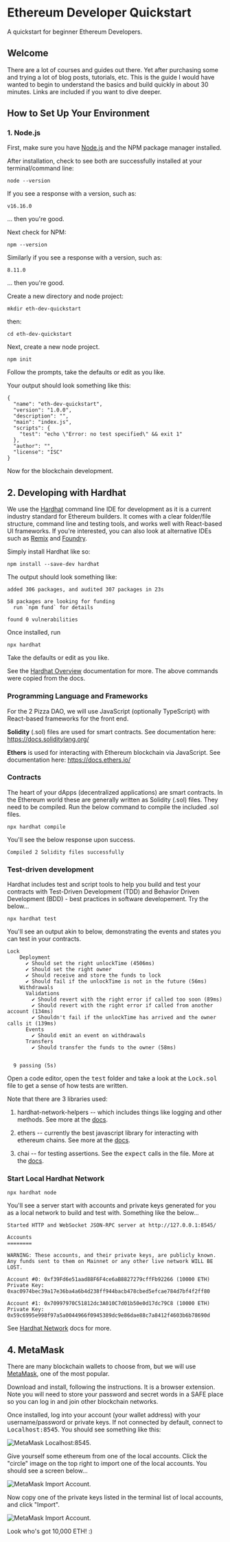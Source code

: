 # Ethereum Developer Quickstart

A quickstart for beginner Ethereum Developers.

## Welcome
There are a lot of courses and guides out there. Yet after purchasing some and trying a lot of blog posts, tutorials, etc. This is the guide I would have wanted to begin to understand the basics and build quickly in about 30 minutes. Links are included if you want to dive deeper.

## How to Set Up Your Environment

### 1. Node.js

First, make sure you have [Node.js](https://nodejs.org/en/) and the NPM package manager installed.

After installation, check to see both are successfully installed at your terminal/command line:

```
node --version
```

If you see a response with a version, such as:
```
v16.16.0
```
... then you're good.

Next check for NPM:

```
npm --version
```

Similarly if you see a response with a version, such as:
```
8.11.0
```
... then you're good.

Create a new directory and node project:

```
mkdir eth-dev-quickstart
```

then:
```
cd eth-dev-quickstart
```

Next, create a new node project.

```
npm init
```

Follow the prompts, take the defaults or edit as you like.

Your output should look something like this:

```
{
  "name": "eth-dev-quickstart",
  "version": "1.0.0",
  "description": "",
  "main": "index.js",
  "scripts": {
    "test": "echo \"Error: no test specified\" && exit 1"
  },
  "author": "",
  "license": "ISC"
}
```

Now for the blockchain development.

## 2. Developing with Hardhat

We use the [Hardhat](https://www.hardhat.org) command line IDE for development as it is a current industry standard for Ethereum builders. It comes with a clear folder/file structure, command line and testing tools, and works well with React-based UI frameworks. If you're interested, you can also look at alternative IDEs such as [Remix](https://remix-ide.readthedocs.io/en/latest/) and [Foundry](https://book.getfoundry.sh/).

Simply install Hardhat like so:

```
npm install --save-dev hardhat
```

The output should look something like:

```
added 306 packages, and audited 307 packages in 23s

58 packages are looking for funding
  run `npm fund` for details

found 0 vulnerabilities
```

Once installed, run

```
npx hardhat
```

Take the defaults or edit as you like.

See the [Hardhat Overview](https://hardhat.org/hardhat-runner/docs/getting-started#overview) documentation for more. The above commands were copied from the docs.

### Programming Language and Frameworks
For the 2 Pizza DAO, we will use JavaScript (optionally TypeScript) with React-based frameworks for the front end.

__Solidity__ (.sol) files are used for smart contracts. See documentation here: https://docs.soliditylang.org/

__Ethers__ is used for interacting with Ethereum blockchain via JavaScript. See documentation here: https://docs.ethers.io/

### Contracts

The heart of your dApps (decentralized applications) are smart contracts. In the Ethereum world these are generally written as Solidity (.sol) files. They need to be compiled. Run the below command to compile the included .sol files.

```
npx hardhat compile
```

You'll see the below response upon success.

```
Compiled 2 Solidity files successfully
```

### Test-driven development

Hardhat includes test and script tools to help you build and test your contracts with Test-Driven Development (TDD) and Behavior Driven Development (BDD) - best practices in software developement. Try the below...

```
npx hardhat test
```

You'll see an output akin to below, demonstrating the events and states you can test in your contracts.

```
Lock
    Deployment
      ✔ Should set the right unlockTime (4506ms)
      ✔ Should set the right owner
      ✔ Should receive and store the funds to lock
      ✔ Should fail if the unlockTime is not in the future (56ms)
    Withdrawals
      Validations
        ✔ Should revert with the right error if called too soon (89ms)
        ✔ Should revert with the right error if called from another account (134ms)
        ✔ Shouldn't fail if the unlockTime has arrived and the owner calls it (139ms)
      Events
        ✔ Should emit an event on withdrawals
      Transfers
        ✔ Should transfer the funds to the owner (58ms)


  9 passing (5s)
```

Open a code editor, open the <samp>test</samp> folder and take a look at the <samp>Lock.sol</samp> file to get a sense of how tests are written.

Note that there are 3 libraries used:
1. hardhat-network-helpers -- which includes things like logging and other methods. See more at the [docs](https://hardhat.org/hardhat-network/docs/reference).

2. ethers -- currently the best javascript library for interacting with ethereum chains. See more at the [docs](https://docs.ethers.io/v5/).

3. chai -- for testing assertions. See the <samp>expect</samp> calls in the file. More at the [docs](https://www.chaijs.com/).

### Start Local Hardhat Network

```
npx hardhat node
```

You'll see a server start with accounts and private keys generated for you as a local network to build and test with. Something like the below...

```
Started HTTP and WebSocket JSON-RPC server at http://127.0.0.1:8545/

Accounts
========

WARNING: These accounts, and their private keys, are publicly known.
Any funds sent to them on Mainnet or any other live network WILL BE LOST.

Account #0: 0xf39Fd6e51aad88F6F4ce6aB8827279cffFb92266 (10000 ETH)
Private Key: 0xac0974bec39a17e36ba4a6b4d238ff944bacb478cbed5efcae784d7bf4f2ff80

Account #1: 0x70997970C51812dc3A010C7d01b50e0d17dc79C8 (10000 ETH)
Private Key: 0x59c6995e998f97a5a0044966f0945389dc9e86dae88c7a8412f4603b6b78690d
```

See [Hardhat Network](https://hardhat.org/hardhat-network/docs/overview) docs for more.

## 4. MetaMask

There are many blockchain wallets to choose from, but we will use [MetaMask](https://metamask.io/), one of the most popular.

Download and install, following the instructions. It is a browser extension. Note you will need to store your password and secret words in a SAFE place so you can log in and join other blockchain networks.

Once installed, log into your account (your wallet address) with your username/password or private keys. If not connected by default, connect to <samp>Localhost:8545</samp>. You should see something like this:

![MetaMask Localhost:8545](images/metamask-localhost8545.png).

Give yourself some ethereum from one of the local accounts. Click the "circle" image on the top right to import one of the local accounts. You should see a screen below...

![MetaMask Import Account](images/metamask-importAccount.png).

Now copy one of the private keys listed in the terminal list of local accounts, and click "Import".

![MetaMask Import Account](images/metamask-localAccount.png).

Look who's got 10,000 ETH! :)
